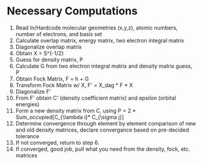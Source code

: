 # Necessary Computations
1. Read In/Hardcode molecular geometries (x,y,z), atomic numbers, number of electrons, and basis set
2. Calculate overlap matrix, energy matrix, two electron integral matrix
3. Diagonalize overlap matrix
4. Obtain X = S^{-1/2}
5. Guess for density matrix, P
6. Calculate G from two electron integral matrix and density matrix guess, P
7. Obtain Fock Matrix, F = h + G
8. Transform Fock Matrix w/ X, F' = X_dag * F * X
9. Diagonalize F'
10. From F' obtain C' (density coefficient matrix) and epsilon (orbital energies)
11. Form a new density matrix from C, using P = 2 * Sum_occupied[C_{\lambda i}* C_{\sigma j}]
12. Determine convergence through element by element comparison of new and old density matrices, declare convergance based on pre-decided tolerance
13. If not converged, return to step 6.
14. If converged, good job, pull what you need from the density, fock, etc. matrices
